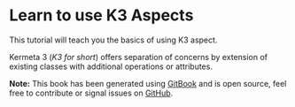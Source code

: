 Learn to use K3 Aspects
======

This tutorial will teach you the basics of using K3 aspect. 

Kermeta 3 (*K3 for short*) offers separation of concerns by extension of existing classes with additional operations or attributes.


**Note:** This book has been generated using [GitBook](http://www.gitbook.io) and is open source, feel free to contribute or signal issues on [GitHub](https://github.com/GitbookIO/javascript).
